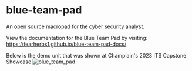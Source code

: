 # blue-team-pad
An open source macropad for the cyber security analyst.

View the documentation for the Blue Team Pad by visiting: https://fearherbs1.github.io/blue-team-pad-docs/

Below is the demo unit that was shown at Champlain's 2023 ITS Capstone Showcase 
![blue_team_pad](https://i.imgur.com/j8ZPV9X.png)
